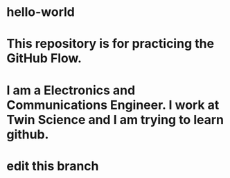 # hello-world
# This repository is for practicing the GitHub Flow.
# I am a Electronics and Communications Engineer. I work at Twin Science and I am trying to learn github.
# edit this branch
